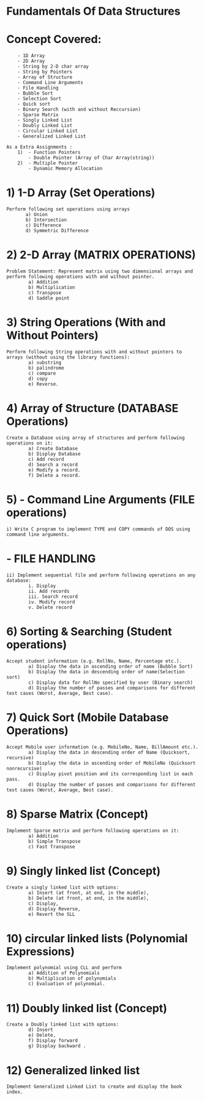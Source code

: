 # Fundamentals Of Data Structures

# Concept Covered:
  		- 1D Array
  		- 2D Array
  		- String by 2-D char array
  		- String by Pointers
  		- Array of Structure
  		- Command Line Arguments
  		- File Handling
  		- Bubble Sort
  		- Selection Sort
  		- Quick sort
  		- Binary Search (with and without Reccursion)
  		- Sparse Matrix
  		- Singly Linked List
  		- Doubly Linked List
  		- Circular Linked List
  		- Generalized Linked List
  		
  	As a Extra Assignments :
	  	1)	- Function Pointers
  			- Double Pointer (Array of Char Array(string))
  		2)  - Multiple Pointer
  		    - Dynamic Memory Allocation	

# 1) 1-D Array (Set Operations)
	
	Perform following set operations using arrays
		   a) Union
		   b) Intersection
		   c) Difference
		   d) Symmetric Difference

# 2) 2-D Array (MATRIX OPERATIONS)
	Problem Statement: Represent matrix using two dimensional arrays and perform following operations with and without pointer.
			a) Addition
			b) Multiplication
			c) Transpose
			d) Saddle point

# 3) String Operations (With and Without Pointers)
	Perform following String operations with and without pointers to arrays (without using the library functions):
			a) substring
			b) palindrome
			c) compare
			d) copy
			e) Reverse.
			
# 4) Array of Structure (DATABASE Operations)
	Create a Database using array of structures and perform following operations on it:
			a) Create Database
			b) Display Database
			c) Add record
			d) Search a record
			e) Modify a record.
			f) Delete a record.
			
# 5) - Command Line Arguments (FILE operations)
	i) Write C program to implement TYPE and COPY commands of DOS using command line arguments.
	
#    - FILE HANDLING
	ii) Implement sequential file and perform following operations on any database:
			i. Display
			ii. Add records
			iii. Search record
			iv. Modify record
			v. Delete record


# 6) Sorting & Searching (Student operations)
	Accept student information (e.g. RollNo, Name, Percentage etc.).
			a) Display the data in ascending order of name (Bubble Sort)
			b) Display the data in descending order of name(Selection sort)
			c) Display data for RollNo specified by user (Binary search)
			d) Display the number of passes and comparisons for different test cases (Worst, Average, Best case).


# 7) Quick Sort (Mobile Database Operations)
	Accept Mobile user information (e.g. MobileNo, Name, BillAmount etc.).
			a) Display the data in descending order of Name (Quicksort, recursive)
			b) Display the data in ascending order of MobileNo (Quicksort nonrecursive)
			c) Display pivot position and its corresponding list in each pass.
			d) Display the number of passes and comparisons for different test cases (Worst, Average, Best case).

# 8) Sparse Matrix (Concept)
	Implement Sparse matrix and perform following operations on it:
			a) Addition
			b) Simple Transpose
			c) Fast Transpose

# 9) Singly linked list (Concept)
	Create a singly linked list with options:
			a) Insert (at front, at end, in the middle),
			b) Delete (at front, at end, in the middle),
			c) Display,
			d) Display Reverse,
			e) Revert the SLL

# 10) circular linked lists (Polynomial Expressions)
	Implement polynomial using CLL and perform
			a) Addition of Polynomials
			b) Multiplication of polynomials
			c) Evaluation of polynomial.

# 11) Doubly linked list (Concept)
	Create a Doubly linked list with options:
			d) Insert
			e) Delete,
			f) Display forward
			g) Display backward .


# 12) Generalized linked list
	Implement Generalized Linked List to create and display the book index.

